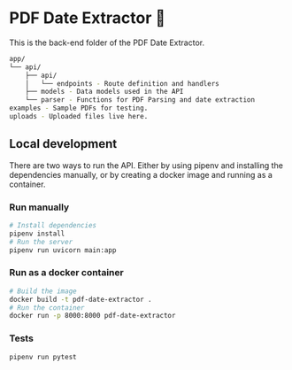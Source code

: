 # PDF Date Extractor 📅

This is the back-end folder of the PDF Date Extractor.

```bash
app/
└── api/
    ├── api/
    │   └── endpoints - Route definition and handlers
    ├── models - Data models used in the API
    └── parser - Functions for PDF Parsing and date extraction
examples - Sample PDFs for testing.
uploads - Uploaded files live here.
```

## Local development

There are two ways to run the API. Either by using pipenv and installing the dependencies manually, or by creating a docker image and running as a container.

### Run manually

```bash
# Install dependencies
pipenv install
# Run the server
pipenv run uvicorn main:app
```

### Run as a docker container

```bash
# Build the image
docker build -t pdf-date-extractor .
# Run the container
docker run -p 8000:8000 pdf-date-extractor
```

### Tests

```bash
pipenv run pytest
```
